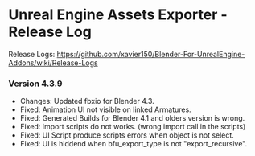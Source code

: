 # Unreal Engine Assets Exporter - Release Log
Release Logs: https://github.com/xavier150/Blender-For-UnrealEngine-Addons/wiki/Release-Logs

### Version 4.3.9

- Changes: Updated fbxio for Blender 4.3.
- Fixed: Animation UI not visible on linked Armatures.
- Fixed: Generated Builds for Blender 4.1 and olders version is wrong.
- Fixed: Import scripts do not works. (wrong import call in the scripts)
- Fixed: UI Script produce scripts errors when object is not select.
- Fixed: UI is hiddend when bfu_export_type is not "export_recursive".